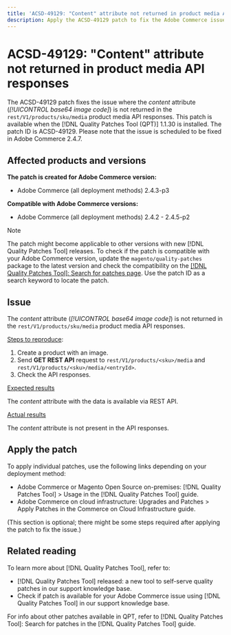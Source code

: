 ```yaml
---
title: 'ACSD-49129: "Content" attribute not returned in product media API responses'
description: Apply the ACSD-49129 patch to fix the Adobe Commerce issue where the *content* attribute (*base64 image code*) is not returned in the `rest/V1/products/sku/media` product media API responses.
---
```

# ACSD-49129: "Content" attribute not returned in product media API responses

The ACSD-49129 patch fixes the issue where the *content* attribute (*[!UICONTROL base64 image code]*) is not returned in the `rest/V1/products/sku/media` product media API responses. This patch is available when the [!DNL Quality Patches Tool (QPT)] 1.1.30 is installed. The patch ID is ACSD-49129. Please note that the issue is scheduled to be fixed in Adobe Commerce 2.4.7.

## Affected products and versions

**The patch is created for Adobe Commerce version:**

* Adobe Commerce (all deployment methods) 2.4.3-p3

**Compatible with Adobe Commerce versions:**

* Adobe Commerce (all deployment methods) 2.4.2 - 2.4.5-p2

>[!NOTE]
>
>The patch might become applicable to other versions with new [!DNL Quality Patches Tool] releases. To check if the patch is compatible with your Adobe Commerce version, update the `magento/quality-patches` package to the latest version and check the compatibility on the [[!DNL Quality Patches Tool]: Search for patches page](https://experienceleague.adobe.com/tools/commerce-quality-patches/index.html). Use the patch ID as a search keyword to locate the patch.

## Issue

The *content* attribute (*[!UICONTROL base64 image code]*) is not returned in the `rest/V1/products/sku/media` product media API responses.

<u>Steps to reproduce</u>:

1. Create a product with an image.
1. Send **GET REST API** request to `rest/V1/products/<sku>/media` and `rest/V1/products/<sku>/media/<entryId>`.
1. Check the API responses.

<u>Expected results</u>

The *content* attribute with the data is available via REST API.

<u>Actual results</u>

The *content* attribute is not present in the API responses.

## Apply the patch

To apply individual patches, use the following links depending on your deployment method:

* Adobe Commerce or Magento Open Source on-premises: [!DNL Quality Patches Tool] > Usage in the [!DNL Quality Patches Tool] guide.
* Adobe Commerce on cloud infrastructure: Upgrades and Patches > Apply Patches in the Commerce on Cloud Infrastructure guide.


(This section is optional; there might be some steps required after applying the patch to fix the issue.) 

## Related reading

To learn more about [!DNL Quality Patches Tool], refer to:

* [!DNL Quality Patches Tool] released: a new tool to self-serve quality patches in our support knowledge base.
* Check if patch is available for your Adobe Commerce issue using [!DNL Quality Patches Tool] in our support knowledge base.

For info about other patches available in QPT, refer to [!DNL Quality Patches Tool]: Search for patches in the [!DNL Quality Patches Tool] guide.


